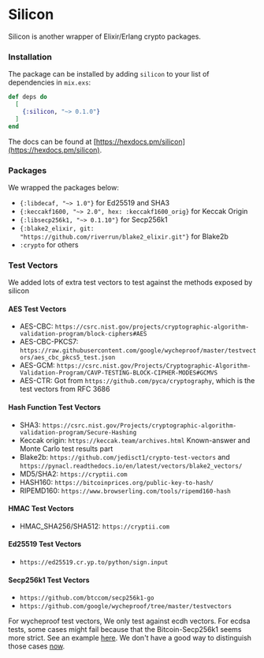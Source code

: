 # Silicon

Silicon is another wrapper of Elixir/Erlang crypto packages.

### Installation

The package can be installed by adding `silicon` to your list of dependencies in `mix.exs`:

```elixir
def deps do
  [
    {:silicon, "~> 0.1.0"}
  ]
end
```

The docs can be found at [https://hexdocs.pm/silicon](https://hexdocs.pm/silicon).

### Packages

We wrapped the packages below:

* `{:libdecaf, "~> 1.0"}` for Ed25519 and SHA3
* `{:keccakf1600, "~> 2.0", hex: :keccakf1600_orig}` for Keccak Origin
* `{:libsecp256k1, "~> 0.1.10"}` for Secp256k1
* `{:blake2_elixir, git: "https://github.com/riverrun/blake2_elixir.git"}` for Blake2b
* `:crypto` for others

### Test Vectors
We added lots of extra test vectors to test against the methods exposed by silicon

#### AES Test Vectors

* AES-CBC: `https://csrc.nist.gov/projects/cryptographic-algorithm-validation-program/block-ciphers#AES`
* AES-CBC-PKCS7: `https://raw.githubusercontent.com/google/wycheproof/master/testvectors/aes_cbc_pkcs5_test.json`
* AES-GCM: `https://csrc.nist.gov/Projects/Cryptographic-Algorithm-Validation-Program/CAVP-TESTING-BLOCK-CIPHER-MODES#GCMVS`
* AES-CTR: Got from `https://github.com/pyca/cryptography`, which is the test vectors from RFC 3686

#### Hash Function Test Vectors

* SHA3: `https://csrc.nist.gov/Projects/cryptographic-algorithm-validation-program/Secure-Hashing`
* Keccak origin: `https://keccak.team/archives.html` Known-answer and Monte Carlo test results part
* Blake2b: `https://github.com/jedisct1/crypto-test-vectors` and `https://pynacl.readthedocs.io/en/latest/vectors/blake2_vectors/`
* MD5/SHA2: `https://cryptii.com`
* HASH160: `https://bitcoinprices.org/public-key-to-hash/`
* RIPEMD160: `https://www.browserling.com/tools/ripemd160-hash`

#### HMAC Test Vectors

* HMAC_SHA256/SHA512: `https://cryptii.com`

#### Ed25519 Test Vectors

* `https://ed25519.cr.yp.to/python/sign.input`

#### Secp256k1 Test Vectors

* `https://github.com/btccom/secp256k1-go`
* `https://github.com/google/wycheproof/tree/master/testvectors`

For wycheproof test vectors, We only test against ecdh vectors. For ecdsa tests, some cases might fail because that the Bitcoin-Secp256k1 seems more strict. See an example [here](https://github.com/bitcoin-core/secp256k1/issues/609). We don't have a good way to distinguish those cases [now](https://github.com/google/wycheproof/issues/70).

